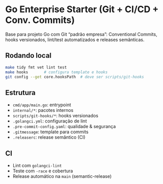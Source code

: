 # Go Enterprise Starter (Git + CI/CD + Conv. Commits)

Base para projeto Go com Git “padrão empresa”: Conventional Commits, hooks versionados, lint/test automatizados e releases semânticas.

## Rodando local
```bash
make tidy fmt vet lint test
make hooks       # configura template e hooks
git config --get core.hooksPath  # deve ser scripts/git-hooks
```

## Estrutura
- `cmd/app/main.go`: entrypoint
- `internal/*`: pacotes internos
- `scripts/git-hooks/*`: hooks versionados
- `.golangci.yml`: configuração de lint
- `.pre-commit-config.yaml`: qualidade & segurança
- `.gitmessage`: template para commits
- `.releaserc`: release semântico (CI)

## CI
- Lint com `golangci-lint`
- Teste com `-race` e cobertura
- Release automático na `main` (semantic-release)

